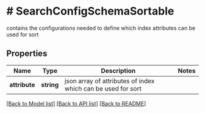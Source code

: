 # # SearchConfigSchemaSortable
contains the configurations needed to define which index attributes can be used for sort

## Properties 


Name | Type | Description | Notes
------------ | ------------- | ------------- | -------------
**attribute**| **string** | json array of attributes of index which can be used for sort  |


[[Back to Model list]](../../README.md#models) [[Back to API list]](../../README.md#endpoints) [[Back to README]](../../README.md)

